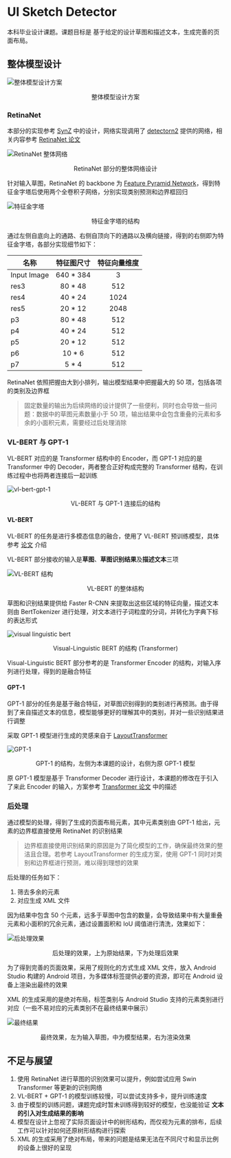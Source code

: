 # UI Sketch Detector

本科毕业设计课题。课题目标是 基于给定的设计草图和描述文本，生成完善的页面布局。

## 整体模型设计

![整体模型设计方案](./src/model%20design.drawio.png)

<center>整体模型设计方案</center>

### RetinaNet

本部分的实现参考 [SynZ](https://github.com/vinothpandian/synz) 中的设计，网络实现调用了 [detectorn2](https://github.com/facebookresearch/detectron2) 提供的网络，相关内容参考 [RetinaNet 论文](https://arxiv.org/abs/1708.02002)

![RetinaNet 整体网络](./src/synz_general.drawio.png)

<center>RetinaNet 部分的整体网络设计</center>

针对输入草图，RetinaNet 的 backbone 为 [Feature Pyramid Network](https://arxiv.org/abs/1612.03144)，得到特征金字塔后使用两个全卷积子网络，分别实现类别预测和边界框回归

![特征金字塔](./src/synz.drawio.png)

<center>特征金字塔的结构</center>

通过左侧自底向上的通路、右侧自顶向下的通路以及横向链接，得到的右侧即为特征金字塔，各部分实现细节如下：

| 名称        |   特征图尺寸   |   特征向量维度   |
|-------------|:------------:|:--------------:|
| Input Image |  640 * 384 |       3      |
|     res3    |   80 * 48  |      512     |
|     res4    |   40 * 24  |     1024     |
|     res5    |   20 * 12  |     2048     |
|      p3     |   80 * 48  |      512     |
|      p4     |   40 * 24  |      512     |
|      p5     |   20 * 12  |      512     |
|      p6     |   10 * 6   |      512     |
|      p7     |    5 * 4   |      512     |

RetinaNet 依照把握由大到小排列，输出模型结果中把握最大的 50 项，包括各项的类别及边界框

> 固定数量的输出为后续网络的设计提供了一些便利，同时也会导致一些问题：数据中的草图元素数量小于 50 项，输出结果中会包含重叠的元素和多余的小面积元素，需要经过后处理消除

### VL-BERT 与 GPT-1

VL-BERT 对应的是 Transformer 结构中的 Encoder，而 GPT-1 对应的是 Transformer 中的 Decoder，两者整合正好构成完整的 Transformer 结构，在训练过程中也将两者连接后一起训练

![vl-bert-gpt-1](./src/vl-bert-gpt-1.drawio.png)

<center>VL-BERT 与 GPT-1 连接后的结构</center>

#### VL-BERT

VL-BERT 的任务是进行多模态信息的融合，使用了 VL-BERT 预训练模型，具体参考 [论文](https://arxiv.org/abs/1908.08530) 介绍

VL-BERT 部分接收的输入是**草图**、**草图识别结果**及**描述文本**三项

![VL-BERT 结构](./src/vlbert.drawio.png)

<center>VL-BERT 的整体结构</center>

草图和识别结果提供给 Faster R-CNN 来提取出这些区域的特征向量，描述文本则由 BertTokenizer 进行处理，对文本进行子词粒度的分词，并转化为字典下标的表达形式

![visual linguistic bert](./src/visual-linguistic%20bert%20horizon.drawio.png)

<center>Visual-Linguistic BERT 的结构 (Transformer)</center>

Visual-Linguistic BERT 部分参考的是 Transformer Encoder 的结构，对输入序列进行处理，得到的是融合特征

#### GPT-1

GPT-1 部分的任务是基于融合特征，对草图识别得到的类别进行再预测。由于得到了来自描述文本的信息，模型能够更好的理解其中的类别，并对一些识别结果进行调整

采取 GPT-1 模型进行生成的灵感来自于 [LayoutTransformer](https://arxiv.org/abs/2006.14615)

![GPT-1](./src/gpt-1.drawio.png)

<center>GPT-1 的结构，左侧为本课题的设计，右侧为原 GPT-1 模型</center>

原 GPT-1 模型是基于 Transformer Decoder 进行设计，本课题的修改在于引入了来此 Encoder 的输入，方案参考 [Transformer 论文](https://arxiv.org/abs/1706.03762) 中的描述

### 后处理

通过模型的处理，得到了生成的页面布局元素，其中元素类别由 GPT-1 给出，元素的边界框直接使用 RetinaNet 的识别结果

> 边界框直接使用识别结果的原因是为了简化模型的工作，确保最终效果的整洁且合理。若参考 LayoutTransformer 的生成方案，使用 GPT-1 同时对类别和边界框进行预测，难以得到理想的效果

后处理的任务如下：

1. 筛去多余的元素
2. 对应生成 XML 文件

因为结果中包含 50 个元素，远多于草图中包含的数量，会导致结果中有大量重叠元素和小面积的冗余元素，通过设置面积和 IoU 阈值进行清洗，效果如下：

![后处理效果](./src/result-compare.png)

<center>后处理的效果，上为原始结果，下为处理后效果</center>

为了得到完善的页面效果，采用了规则化的方式生成 XML 文件，放入 Android Studio 构建的 Android 项目，为多媒体标签提供必要的资源，即可在 Android 设备上渲染出最终的效果

XML 的生成采用的是绝对布局，标签类别与 Android Studio 支持的元素类别进行对应（一些不易对应的元素类别不在最终结果中展示）

![最终结果](./src/final_res.png)

<center>最终效果，左为输入草图，中为模型结果，右为渲染效果</center>

## 不足与展望

1. 使用 RetinaNet 进行草图的识别效果可以提升，例如尝试应用 Swin Transformer 等更新的识别网络
2. VL-BERT + GPT-1 的模型训练较慢，可以尝试支持多卡，提升训练速度
3. 由于模型的训练问题，课题完成时暂未训练得到较好的模型，也没能验证 **文本的引入对生成结果的影响**
4. 模型在设计上忽视了实际页面设计中的树形结构，而仅视为元素的排布，后续工作可以针对如何还原树形结构进行探索
5. XML 的生成采用了绝对布局，带来的问题是结果无法在不同尺寸和显示比例的设备上很好的呈现

